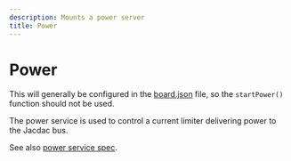 ```yaml
---
description: Mounts a power server
title: Power
---
```


# Power

This will generally be configured in the [board.json](/devices/add-board) file,
so the `startPower()` function should not be used.

The power service is used to control a current limiter delivering power to the Jacdac bus.

See also [power service spec](https://microsoft.github.io/jacdac-docs/services/power).
